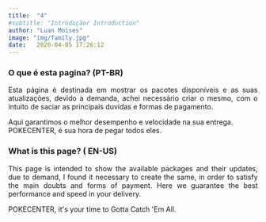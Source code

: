 ```yaml
---
title:  "4"
#subtitle: "Introdução/ Introduction"
author: "Luan Moises"
image: "img/family.jpg"
date:   2020-04-05 17:26:12
---
```


### O que é esta pagina? (PT-BR)

<p style="text-align: justify;">
Esta página é destinada em mostrar os pacotes disponíveis e as suas atualizações, devido a  demanda, achei necessário criar o mesmo, com o intuito de saciar as principais duvidas e formas de pagamento.

Aqui garantimos o melhor desempenho e velocidade na sua entrega.
POKECENTER, é sua  hora de pegar todos eles.
</p>

### What is this page? ( EN-US)

<p style="text-align: justify;">
This page is intended to show the available packages and their updates, due to demand, I found it necessary to create the same, in order to satisfy the main doubts and forms of payment.
Here we guarantee the best performance and speed in your delivery.
</p>
POKECENTER, it's your time to Gotta Catch 'Em All.


